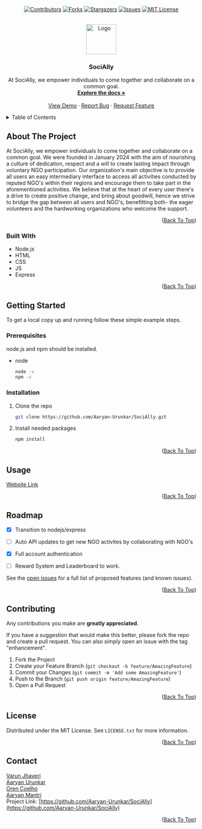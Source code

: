 
<a name="readme-top"></a>

<div align="center">

[![Contributors][contributors-shield]][contributors-url]
[![Forks][forks-shield]][forks-url]
[![Stargazers][stars-shield]][stars-url]
[![Issues][issues-shield]][issues-url]
[![MIT License][license-shield]][license-url]
</div>



<!-- PROJECT LOGO -->
<br />
<div align="center">
  <a href="https://github.com/Aaryan-Urunkar/SociAlly.git">
    <img src="https://github.com/Aaryan-Urunkar/SociAlly/assets/85669579/4fdb89b4-74ac-43d0-bd83-256b633c7df7" alt="Logo" width="80" height="80">
  </a>

<h3 align="center">SociAlly</h3>

  <p align="center">
    At SociAlly, we empower individuals to come together and collaborate
          on a common goal.
    <br />
    <a href="https://github.com/Aaryan-Urunkar/SociAlly"><strong>Explore the docs »</strong></a>
    <br />
    <br />
    <a href="https://www.youtube.com/watch?v=Kc_mK45ce3k">View Demo</a>
    ·
    <a href="https://github.com/Aaryan-Urunkar/SociAlly/issues">Report Bug</a>
    ·
    <a href="https://github.com/Aaryan-Urunkar/SociAlly/issues">Request Feature</a>
  </p>
</div>



<!-- TABLE OF CONTENTS -->
<details>
  <summary>Table of Contents</summary>
  <ol>
    <li>
      <a href="#about-the-project">About The Project</a>
      <ul>
        <li><a href="#built-with">Built With</a></li>
      </ul>
    </li>
    <li>
      <a href="#getting-started">Getting Started</a>
      <ul>
        <li><a href="#prerequisites">Prerequisites</a></li>
        <li><a href="#installation">Installation</a></li>
      </ul>
    </li>
    <li><a href="#usage">Usage</a></li>
    <li><a href="#roadmap">Roadmap</a></li>
    <li><a href="#contributing">Contributing</a></li>
    <li><a href="#license">License</a></li>
    <li><a href="#contact">Contact</a></li>
  </ol>
</details>



<!-- ABOUT THE PROJECT -->
## About The Project

 At SociAlly, we empower individuals to come together and collaborate
          on a common goal. We were founded in January 2024 with the aim of
          nourishing a culture of dedication, respect and a will to create
          lasting impact through voluntary NGO participation. Our organization's
          main objective is to provide all users an easy intermediary interface
          to access all activities conducted by reputed NGO's within their
          regions and encourage them to take part in the aforementioned
          activities. We believe that at the heart of every user there's a drive
          to create positive change, and bring about goodwill, hence we strive
          to bridge the gap between all users and NGO's, benefitting both- the
          eager volunteers and the hardworking organizations who welcome the
          support.


<p align="right">(<a href="#readme-top">Back To Top</a>)</p>



### Built With

* Node.js
* HTML
* CSS
* JS
* Express
 

<p align="right">(<a href="#readme-top">Back To Top</a>)</p>



<!-- GETTING STARTED -->
## Getting Started

To get a local copy up and running follow these simple example steps.

### Prerequisites
node.js and npm should be installed.

* node
  ```sh
  node -v
  npm -v
  ```

  
### Installation

1. Clone the repo
   ```sh
   git clone https://github.com/Aaryan-Urunkar/SociAlly.git
   ```
2. Install needed packages
   ```sh
   npm install
   ```


<p align="right">(<a href="#readme-top">Back To Top</a>)</p>



<!-- USAGE EXAMPLES -->
## Usage

[Website Link](https://socially-2.onrender.com)



<p align="right">(<a href="#readme-top">Back To Top</a>)</p>



<!-- ROADMAP -->
## Roadmap

- [x] Transition to nodejs/express
- [ ] Auto API updates to get new NGO activites by collaborating with NGO's
- [x] Full account authentication
- [ ] Reward System and Leaderboard to work.
      


See the [open issues](https://github.com/Aaryan-Urunkar/SociAlly/issues) for a full list of proposed features (and known issues).

<p align="right">(<a href="#readme-top">Back To Top</a>)</p>



<!-- CONTRIBUTING -->
## Contributing

Any contributions you make are **greatly appreciated**.

If you have a suggestion that would make this better, please fork the repo and create a pull request. You can also simply open an issue with the tag "enhancement".

1. Fork the Project
2. Create your Feature Branch (`git checkout -b feature/AmazingFeature`)
3. Commit your Changes (`git commit -m 'Add some AmazingFeature'`)
4. Push to the Branch (`git push origin feature/AmazingFeature`)
5. Open a Pull Request

<p align="right">(<a href="#readme-top">Back To Top</a>)</p>



<!-- LICENSE -->
## License

Distributed under the MIT License. See `LICENSE.txt` for more information.

<p align="right">(<a href="#readme-top">Back To Top</a>)</p>



<!-- CONTACT -->
## Contact

[Varun Jhaveri](https://github.com/CYCLOP5) <br>
[Aaryan Urunkar](https://github.com/Aaryan-Urunkar) <br>
[Oren Coelho](https://github.com/Oreniscool) <br>
[Aaryan Mantri](https://github.com/DecayDestructor) <br>
Project Link: [https://github.com/Aaryan-Urunkar/SociAlly](https://github.com/Aaryan-Urunkar/SociAlly)

<p align="right">(<a href="#readme-top">Back To Top</a>)</p>






[contributors-shield]: https://img.shields.io/github/contributors/Aaryan-Urunkar/SociAlly.svg?style=for-the-badge
[contributors-url]: https://github.com/Aaryan-Urunkar/SociAlly/graphs/contributors
[forks-shield]: https://img.shields.io/github/forks/Aaryan-Urunkar/SociAlly.svg?style=for-the-badge
[forks-url]: https://github.com/Aaryan-Urunkar/SociAlly/network/members
[stars-shield]: https://img.shields.io/github/stars/Aaryan-Urunkar/SociAlly.svg?style=for-the-badge
[stars-url]: https://github.com/Aaryan-Urunkar/SociAlly/stargazers
[issues-shield]: https://img.shields.io/github/issues/Aaryan-Urunkar/SociAlly.svg?style=for-the-badge
[issues-url]: https://github.com/Aaryan-Urunkar/SociAlly/issues
[license-shield]: https://img.shields.io/github/license/CYCLOP5/Video-To-Spectrogram.svg?style=for-the-badge
[license-url]: https://github.com/Aaryan-Urunkar/SociAlly/blob/master/LICENSE.txt


